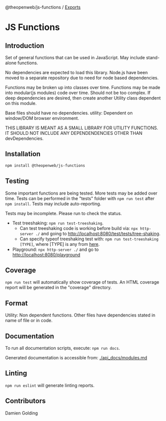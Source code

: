 @theopenweb/js-functions / [Exports](modules.md)

# JS Functions

## Introduction

Set of general functions that can be used in JavaScript.
May include stand-alone functions.

No dependencies are expected to load this library.
Node.js have been moved to a separate repository due to need for node based dependencies.

Functions may be broken up into classes over time.
Functions may be made into modular(js modules) code over time.
Should not be too complex. If deep dependencies are desired, then create another Utility class dependent on this module.

Base files should have no dependencies.
utility: Dependent on window/DOM browser environment.

THIS LIBRARY IS MEANT AS A SMALL LIBRARY FOR UTILITY FUNCTIONS.
IT SHOULD NOT INCLUDE ANY DEPENDENDENCIES OTHER THAN devDependencies.

## Installation

```bash
npm install @theopenweb/js-functions
```

## Testing

Some important functions are being tested.
More tests may be added over time.
Tests can be performed in the "tests" folder with `npm run test` after `npm install`. Tests may include auto-reporting.

Tests may be incomplete. Please run to check the status.

- Test treeshaking: `npm run test-treeshaking`.
  - Can test treeshaking code is working before build via: `npx http-server ./` and going to [http://localhost:8080/test/tests/tree-shaking](http://localhost:8080/test/tests/tree-shaking).
  - Can specify typeof treeshaking test with: `npm run test-treeshaking [TYPE]`, where [TYPE] is any from [here](test\tests\tree-shaking\README.md#keys).
- Playground: `npx http-server ./` and go to [http://localhost:8080/playground](http://localhost:8080/playground)

## Coverage

`npm run test` will automatically show coverage of tests.
An HTML coverage report will be generated in the "coverage" directory.

## Format

Utility: Non dependent functions.
Other files have dependencies stated in name of file or in code.

## Documentation

To run all documentation scripts, execute: `npm run docs`.

Generated documentation is accessible from: [./api_docs/modules.md](./api_docs/modules.md)

## Linting

`npm run eslint` will generate linting reports.

## Contributors

Damien Golding
